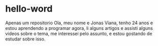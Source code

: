 # hello-word
Apenas um repositorio
Ola, meu nome e Jonas Viana, tenho 24 anos e estou aprendendo a programar agora, li alguns artigos e assisti alguns videos sobre o tema, me interessei pelo assunto, e estou gostando de estudar sobre isso.
